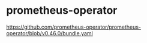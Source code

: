 # prometheus-operator

https://github.com/prometheus-operator/prometheus-operator/blob/v0.46.0/bundle.yaml
